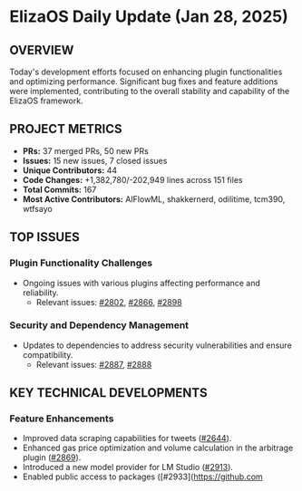 # ElizaOS Daily Update (Jan 28, 2025)

## OVERVIEW 
Today's development efforts focused on enhancing plugin functionalities and optimizing performance. Significant bug fixes and feature additions were implemented, contributing to the overall stability and capability of the ElizaOS framework.

## PROJECT METRICS
- **PRs:** 37 merged PRs, 50 new PRs
- **Issues:** 15 new issues, 7 closed issues
- **Unique Contributors:** 44
- **Code Changes:** +1,382,780/-202,949 lines across 151 files
- **Total Commits:** 167
- **Most Active Contributors:** AIFlowML, shakkernerd, odilitime, tcm390, wtfsayo

## TOP ISSUES
### Plugin Functionality Challenges
- Ongoing issues with various plugins affecting performance and reliability.
  - Relevant issues: [#2802](https://github.com/elizaos/eliza/issues/2802), [#2866](https://github.com/elizaos/eliza/issues/2866), [#2898](https://github.com/elizaos/eliza/issues/2898)

### Security and Dependency Management
- Updates to dependencies to address security vulnerabilities and ensure compatibility.
  - Relevant issues: [#2887](https://github.com/elizaos/eliza/issues/2887), [#2888](https://github.com/elizaos/eliza/issues/2888)

## KEY TECHNICAL DEVELOPMENTS
### Feature Enhancements
- Improved data scraping capabilities for tweets ([#2644](https://github.com/elizaos/eliza/pull/2644)).
- Enhanced gas price optimization and volume calculation in the arbitrage plugin ([#2869](https://github.com/elizaos/eliza/pull/2869)).
- Introduced a new model provider for LM Studio ([#2913](https://github.com/elizaos/eliza/pull/2913)).
- Enabled public access to packages ([#2933](https://github.com
